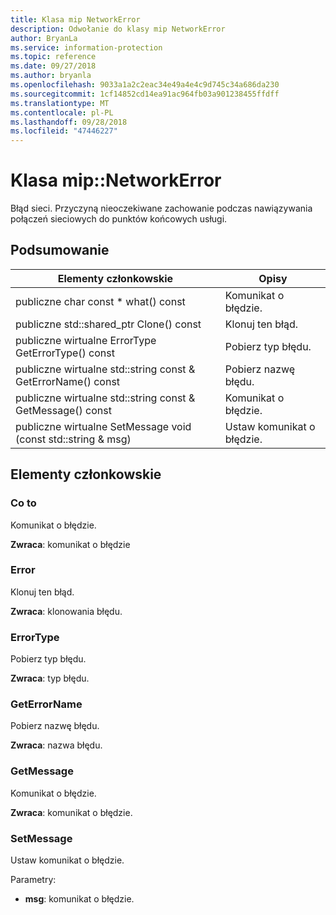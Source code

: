 ```yaml
---
title: Klasa mip NetworkError
description: Odwołanie do klasy mip NetworkError
author: BryanLa
ms.service: information-protection
ms.topic: reference
ms.date: 09/27/2018
ms.author: bryanla
ms.openlocfilehash: 9033a1a2c2eac34e49a4e4c9d745c34a686da230
ms.sourcegitcommit: 1cf14852cd14ea91ac964fb03a901238455ffdff
ms.translationtype: MT
ms.contentlocale: pl-PL
ms.lasthandoff: 09/28/2018
ms.locfileid: "47446227"
---
```

# <a name="class-mipnetworkerror"></a>Klasa mip::NetworkError 
Błąd sieci. Przyczyną nieoczekiwane zachowanie podczas nawiązywania połączeń sieciowych do punktów końcowych usługi.
  
## <a name="summary"></a>Podsumowanie
 Elementy członkowskie                        | Opisy                                
--------------------------------|---------------------------------------------
 publiczne char const * what() const  |  Komunikat o błędzie.
publiczne std::shared_ptr<Error> Clone() const  |  Klonuj ten błąd.
 publiczne wirtualne ErrorType GetErrorType() const  |  Pobierz typ błędu.
 publiczne wirtualne std::string const & GetErrorName() const  |  Pobierz nazwę błędu.
 publiczne wirtualne std::string const & GetMessage() const  |  Komunikat o błędzie.
 publiczne wirtualne SetMessage void (const std::string & msg)  |  Ustaw komunikat o błędzie.
  
## <a name="members"></a>Elementy członkowskie
  
### <a name="what"></a>Co to
Komunikat o błędzie.

  
**Zwraca**: komunikat o błędzie
  
### <a name="error"></a>Error
Klonuj ten błąd.

  
**Zwraca**: klonowania błędu.
  
### <a name="errortype"></a>ErrorType
Pobierz typ błędu.

  
**Zwraca**: typ błędu.
  
### <a name="geterrorname"></a>GetErrorName
Pobierz nazwę błędu.

  
**Zwraca**: nazwa błędu.
  
### <a name="getmessage"></a>GetMessage
Komunikat o błędzie.

  
**Zwraca**: komunikat o błędzie.
  
### <a name="setmessage"></a>SetMessage
Ustaw komunikat o błędzie.

Parametry:  
* **msg**: komunikat o błędzie.

